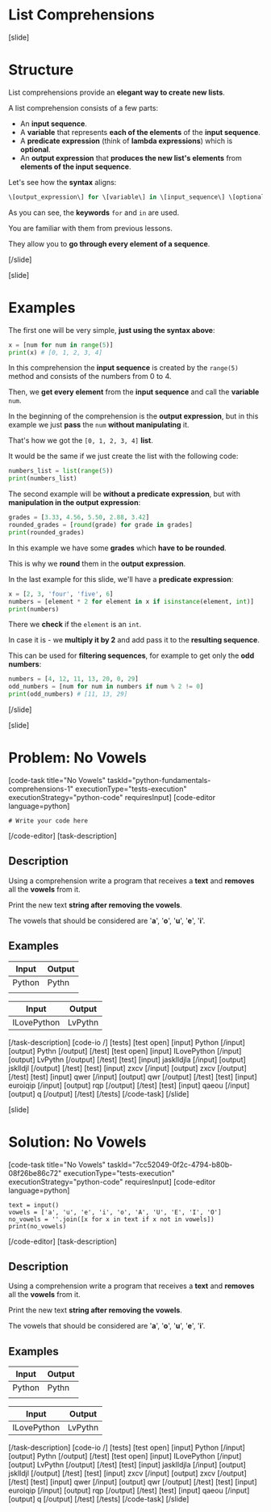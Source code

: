# List Comprehensions

[slide]
# Structure

List comprehensions provide an **elegant way to create new lists**.

A list comprehension consists of a few parts:

 - An **input sequence**.
 - A **variable** that represents **each of the elements** of the **input sequence**.
 - A **predicate expression** (think of **lambda expressions**) which is **optional**.
 - An **output expression** that **produces the new list's elements** from **elements of the input sequence**.

Let's see how the **syntax** aligns:

```python
\[output_expression\] for \[variable\] in \[input_sequence\] \[optional_predicate_expression\]
```

As you can see, the **keywords** `for` and `in` are used.

You are familiar with them from previous lessons.

They allow you to **go through every element of a sequence**.

[/slide]

[slide]
# Examples

The first one will be very simple, **just using the syntax above**:

```python live
x = [num for num in range(5)]
print(x) # [0, 1, 2, 3, 4]
```

In this comprehension the **input sequence** is created by the `range(5)` method and consists of the numbers from 0 to 4.

Then, we **get every element** from the **input sequence** and call the **variable** `num`.

In the beginning of the comprehension is the **output expression**, but in this example we just **pass** the `num` **without manipulating** it.

That's how we got the `[0, 1, 2, 3, 4]` **list**.

It would be the same if we just create the list with the following code:

```python live
numbers_list = list(range(5))
print(numbers_list)
```

The second example will be **without a predicate expression**, but with **manipulation in the output expression**:

```python live
grades = [3.33, 4.56, 5.50, 2.88, 3.42]
rounded_grades = [round(grade) for grade in grades]
print(rounded_grades)
```

In this example we have some **grades** which **have to be rounded**.

This is why we **round** them in the **output expression**.

In the last example for this slide, we'll have a **predicate expression**:

```python live
x = [2, 3, 'four', 'five', 6]
numbers = [element * 2 for element in x if isinstance(element, int)]
print(numbers)
```

There we **check** if the `element` is an `int`.

In case it is - we **multiply it by 2** and add pass it to the **resulting sequence**.

This can be used for **filtering sequences**, for example to get only the **odd numbers**:

```python live
numbers = [4, 12, 11, 13, 20, 0, 29]
odd_numbers = [num for num in numbers if num % 2 != 0]
print(odd_numbers) # [11, 13, 29]
```

[/slide]

[slide]
# Problem: No Vowels
[code-task title="No Vowels" taskId="python-fundamentals-comprehensions-1" executionType="tests-execution" executionStrategy="python-code" requiresInput]
[code-editor language=python]
```
# Write your code here
```
[/code-editor]
[task-description]
## Description
Using a comprehension write a program that receives a **text** and **removes** all the **vowels** from it.

Print the new text **string after removing the vowels**.

The vowels that should be considered are '**a**', '**o**', '**u**', '**e**', '**i**'.

## Examples
| **Input** | **Output** |
| --- | --- |
| Python | Pythn |
|  |  |

| **Input** | **Output** |
| --- | --- |
| ILovePython | LvPythn |

[/task-description]
[code-io /]
[tests]
[test open]
[input]
Python
[/input]
[output]
Pythn
[/output]
[/test]
[test open]
[input]
ILovePython
[/input]
[output]
LvPythn
[/output]
[/test]
[test]
[input]
jasklldjla
[/input]
[output]
jsklldjl
[/output]
[/test]
[test]
[input]
zxcv
[/input]
[output]
zxcv
[/output]
[/test]
[test]
[input]
qwer
[/input]
[output]
qwr
[/output]
[/test]
[test]
[input]
euroiqip
[/input]
[output]
rqp
[/output]
[/test]
[test]
[input]
qaeou
[/input]
[output]
q
[/output]
[/test]
[/tests]
[/code-task]
[/slide]

[slide]
# Solution: No Vowels
[code-task title="No Vowels" taskId="7cc52049-0f2c-4794-b80b-08f26be86c72" executionType="tests-execution" executionStrategy="python-code" requiresInput]
[code-editor language=python]
```
text = input()
vowels = ['a', 'u', 'e', 'i', 'o', 'A', 'U', 'E', 'I', 'O']
no_vowels = ''.join([x for x in text if x not in vowels])
print(no_vowels)
```
[/code-editor]
[task-description]
## Description
Using a comprehension write a program that receives a **text** and **removes** all the **vowels** from it.

Print the new text **string after removing the vowels**.

The vowels that should be considered are '**a**', '**o**', '**u**', '**e**', '**i**'.

## Examples
| **Input** | **Output** |
| --- | --- |
| Python | Pythn |
|  |  |

| **Input** | **Output** |
| --- | --- |
| ILovePython | LvPythn |

[/task-description]
[code-io /]
[tests]
[test open]
[input]
Python
[/input]
[output]
Pythn
[/output]
[/test]
[test open]
[input]
ILovePython
[/input]
[output]
LvPythn
[/output]
[/test]
[test]
[input]
jasklldjla
[/input]
[output]
jsklldjl
[/output]
[/test]
[test]
[input]
zxcv
[/input]
[output]
zxcv
[/output]
[/test]
[test]
[input]
qwer
[/input]
[output]
qwr
[/output]
[/test]
[test]
[input]
euroiqip
[/input]
[output]
rqp
[/output]
[/test]
[test]
[input]
qaeou
[/input]
[output]
q
[/output]
[/test]
[/tests]
[/code-task]
[/slide]